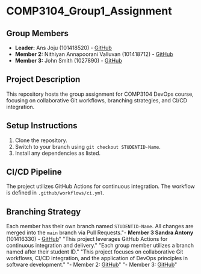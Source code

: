 # COMP3104_Group1_Assignment
## Group Members
- **Leader:**  Ans Joju (101418520) - [GitHub](https://github.com/ansj99)
- **Member 2:** Nithiyan Annapoorani Valluvan (101418712) - [GitHub](https://github.com/ItsNithiyan)  
- **Member 3:** John Smith (1027890) - [GitHub](https://github.com/johnsmith)
## Project Description
This repository hosts the group assignment for COMP3104 DevOps course, focusing on 
collaborative Git workflows, branching strategies, and CI/CD integration.
## Setup Instructions
1. Clone the repository.
2. Switch to your branch using `git checkout STUDENTID-Name`.
3. Install any dependencies as listed.
## CI/CD Pipeline
The project utilizes GitHub Actions for continuous integration. The workflow is defined 
in `.github/workflows/ci.yml`.
## Branching Strategy
Each member has their own branch named `STUDENTID-Name`. All changes are 
merged into the `main` branch via Pull Requests."- **Member 3 Sandra Antony** (101416330) - [GitHub](https://github.com/Sandra2503)" 
"This project leverages GitHub Actions for continuous integration and delivery." 
"Each group member utilizes a branch named after their student ID." 
"This project focuses on collaborative Git workflows, CI/CD integration, and the application of DevOps principles in software development." 
"- Member 2: [GitHub](https://github.com/member2)" 
"- Member 3: [GitHub](https://github.com/member3)" 
